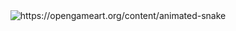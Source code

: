 <div align="center">
  <img src="https://opengameart.org/sites/default/files/snake%20idle.gif" alt="https://opengameart.org/content/animated-snake">
</div>

